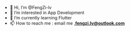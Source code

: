 - 👋 Hi, I’m @FengZi-lv
- 👀 I’m interested in App Development
- 🌱 I’m currently learning Flutter
- 📫 How to reach me : email me ,**fengzi.lv@outlook.com**

<!---
FengZi-lv/FengZi-lv is a ✨ special ✨ repository because its `README.md` (this file) appears on your GitHub profile.
You can click the Preview link to take a look at your changes.
--->
